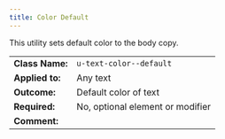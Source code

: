 ```yaml
---
title: Color Default
---
```

This utility sets default color to the body copy.

|  |  |
| --------------- | ----------------------- |
| **Class Name:** | `u-text-color--default` |
| **Applied to:** | Any text |
| **Outcome:**    | Default color of text |
| **Required:**   | No, optional element or modifier |
| **Comment:**    |  |